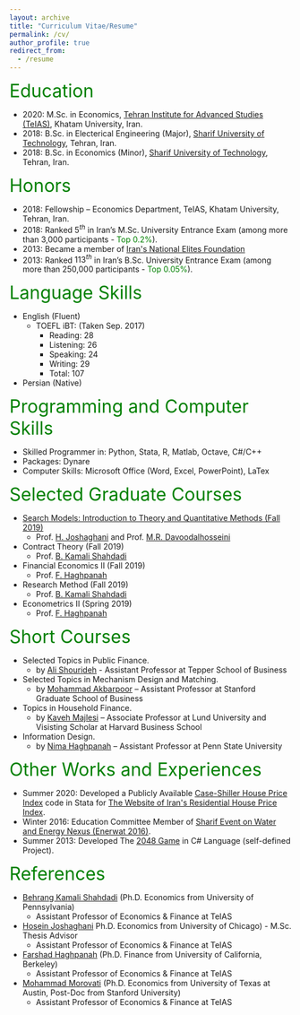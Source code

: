 ```yaml
---
layout: archive
title: "Curriculum Vitae/Resume"
permalink: /cv/
author_profile: true
redirect_from:
  - /resume
---
```


<font size="6" color="green">Education</font>

* 2020: M.Sc. in Economics, <a href="https://teias.institute" target="_blank" rel="noopener noreferrer">Tehran Institute for Advanced Studies (TeIAS)</a>, Khatam University, Iran.
* 2018: B.Sc. in Electerical Engineering (Major), <a href="http://www.en.sharif.edu" target="_blank" rel="noopener noreferrer">Sharif University of Technology</a>, Tehran, Iran. 
* 2018: B.Sc. in Economics (Minor), <a href="http://www.en.sharif.edu" target="_blank" rel="noopener noreferrer">Sharif University of Technology</a>, Tehran, Iran. 

<font size="6" color="green">Honors</font>

* 2018: Fellowship – Economics Department, TeIAS, Khatam University, Tehran, Iran.
* 2018: Ranked $5^{th}$ in Iran’s M.Sc. University Entrance Exam (among more than 3,000 participants - <font color="green">Top 0.2%</font>).
* 2013: Became a member of [Iran's National Elites Foundation](https://en.bmn.ir)
* 2013: Ranked $113^{th}$ in Iran’s B.Sc. University Entrance Exam (among more than 250,000 participants - <font color="green">Top 0.05%</font>).

<font size="6" color="green">Language Skills</font>

* English (Fluent)
  * TOEFL iBT: (Taken Sep. 2017)
    * Reading: 28
    * Listening: 26
    * Speaking: 24
    * Writing: 29
    * Total: 107
* Persian (Native)
  
<font size="6" color="green">Programming and Computer Skills</font>

* Skilled Programmer in: Python, Stata, R, Matlab, Octave, C#/C++
* Packages: Dynare
* Computer Skills: Microsoft Office (Word, Excel, PowerPoint), LaTex

<font size="6" color="green">Selected Graduate Courses</font>

* <a href="https://teias.institute/search-models-introduction-to-theory-and-quantitative-methods/" target="_blank" rel="noopener noreferrer">Search Models: Introduction to Theory and Quantitative Methods (Fall 2019)</a>
  * Prof. <a href="https://teias.institute/faculty/joshaghani/" target="_blank" rel="noopener noreferrer">H. Joshaghani</a> and Prof. <a href="https://sites.google.com/site/davoodalhosseini/" target="_blank" rel="noopener noreferrer">M.R. Davoodalhosseini</a> 
* Contract Theory (Fall 2019)
  * Prof. <a href="https://teias.institute/faculty/kamali/" target="_blank" rel="noopener noreferrer">B. Kamali Shahdadi</a>
* Financial Economics II (Fall 2019)
  * Prof. <a href="https://teias.institute/faculty/panah/" target="_blank" rel="noopener noreferrer">F. Haghpanah</a>
* Research Method (Fall 2019)
  * Prof. <a href="https://teias.institute/faculty/kamali/" target="_blank" rel="noopener noreferrer">B. Kamali Shahdadi</a>
* Econometrics II (Spring 2019)
  * Prof. <a href="https://teias.institute/faculty/panah/" target="_blank" rel="noopener noreferrer">F. Haghpanah</a>

<font size="6" color="green">Short Courses</font>

* Selected Topics in Public Finance.
  * by <a href="http://www.shourideh.com" target="_blank" rel="noopener noreferrer">Ali Shourideh</a> - Assistant Professor at Tepper School of Business
* Selected Topics in Mechanism Design and Matching.
  * by <a href="https://web.stanford.edu/~mohamwad/" target="_blank" rel="noopener noreferrer">Mohammad Akbarpoor</a> – Assistant Professor at Stanford Graduate School of Business
* Topics in Household Finance.
  * by <a href="https://www.kavehmajlesi.com" target="_blank" rel="noopener noreferrer">Kaveh Majlesi</a> – Associate Professor at Lund University and Visisting Scholar at Harvard Business School
* Information Design.
  * by <a href="https://www.personal.psu.edu/nuh47/" target="_blank" rel="noopener noreferrer">Nima Haghpanah</a> – Assistant Professor at Penn State University


<font size="6" color="green">Other Works and Experiences</font>

* Summer 2020: Developed a Publicly Available <a href="https://en.wikipedia.org/wiki/Case–Shiller_index" target="_blank" rel="noopener noreferrer">Case-Shiller House Price Index</a> code in Stata for <a href="https://housepriceindex.ir" target="_blank" rel="noopener noreferrer">The Website of Iran's Residential House Price Index</a>.
* Winter 2016: Education Committee Member of <a href="http://enerwat.sharif.ir/?lang=en" target="_blank" rel="noopener noreferrer">Sharif Event on Water and Energy Nexus (Enerwat 2016)</a>.
* Summer 2013: Developed The <a href="https://en.wikipedia.org/wiki/2048_(video_game)" target="_blank" rel="noopener noreferrer">2048 Game</a> in C# Language (self-defined Project).

<font size="6" color="green">References</font>

* <a href="https://teias.institute/faculty/kamali/" target="_blank" rel="noopener noreferrer">Behrang Kamali Shahdadi</a> (Ph.D. Economics from University of Pennsylvania)
  * Assistant Professor of Economics & Finance at TeIAS
* <a href="https://teias.institute/faculty/joshaghani/" target="_blank" rel="noopener noreferrer">Hosein Joshaghani</a> Ph.D. Economics from University of Chicago) - M.Sc. Thesis Advisor
  * Assistant Professor of Economics & Finance at TeIAS
* <a href="https://teias.institute/faculty/panah/" target="_blank" rel="noopener noreferrer">Farshad Haghpanah</a> (Ph.D. Finance from University of California, Berkeley)
  * Assistant Professor of Economics & Finance at TeIAS
* <a href="https://teias.institute/faculty/morovati/" target="_blank" rel="noopener noreferrer">Mohammad Morovati</a> (Ph.D. Economics from University of Texas at Austin, Post-Doc from Stanford University)
  * Assistant Professor of Economics & Finance at TeIAS

